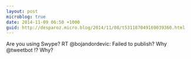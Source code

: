```yaml
---
layout: post
microblog: true
date: 2014-11-09 06:50 +1000
guid: http://desparoz.micro.blog/2014/11/08/t531187049169039360.html
---
```

Are you using Swype? RT @bojandordevic: Failed to publish? Why @tweetbot !? Why?
